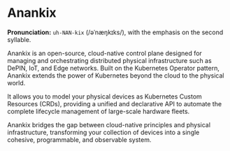 # Anankix

**Pronunciation:** `uh-NAN-kix` (/əˈnæŋkɪks/), with the emphasis on the second syllable.

Anankix is an open-source, cloud-native control plane designed for managing and orchestrating distributed physical infrastructure such as DePIN, IoT, and Edge networks. Built on the Kubernetes Operator pattern, Anankix extends the power of Kubernetes beyond the cloud to the physical world.

It allows you to model your physical devices as Kubernetes Custom Resources (CRDs), providing a unified and declarative API to automate the complete lifecycle management of large-scale hardware fleets.

Anankix bridges the gap between cloud-native principles and physical infrastructure, transforming your collection of devices into a single cohesive, programmable, and observable system.
